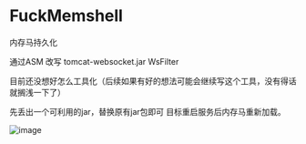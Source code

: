 # FuckMemshell
内存马持久化

通过ASM 改写 tomcat-websocket.jar WsFilter

目前还没想好怎么工具化（后续如果有好的想法可能会继续写这个工具，没有得话就搁浅一下了）

先丢出一个可利用的jar，替换原有jar包即可
目标重启服务后内存马重新加载。

![image](https://user-images.githubusercontent.com/48993128/169270136-932d46b8-ad53-4c2f-80f5-513a6327e041.png)

